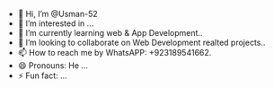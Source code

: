 - 👋 Hi, I’m @Usman-52
- 👀 I’m interested in ...
- 🌱 I’m currently learning web & App Development..
- 💞️ I’m looking to collaborate on Web Development realted projects..
- 📫 How to reach me by WhatsAPP: +923189541662.
- 😄 Pronouns: He ...
- ⚡ Fun fact: ...

<!---
Usman-52/Usman-52 is a ✨ special ✨ repository because its `README.md` (this file) appears on your GitHub profile.
You can click the Preview link to take a look at your changes.
--->
